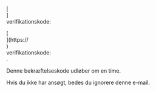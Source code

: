 [<br host>]<br action>verifikationskode:<br code>

[<br host>](https://<br host>)<br action>verifikationskode:<br code>.

Denne bekræftelseskode udløber om en time.

Hvis du ikke har ansøgt, bedes du ignorere denne e-mail.